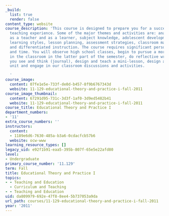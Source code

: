 ```yaml
---
_build:
  list: true
  render: false
content_type: website
course_description: 'This course is designed to prepare you for a successful student
  teaching experience. Some of the major themes and activities are: analysis of yourself
  as a teacher and as a learner, subject knowledge, adolescent development, student
  learning styles, lesson planning, assessment strategies, classroom management techniques
  and differentiated instruction. The course requires significant personal involvement
  and time. You will observe high school classes, begin to pursue a more active role
  in the classroom in the latter part of the semester, do reflective writings on what
  you see and think (journal), design and teach a mini-lesson, design a major curriculum
  unit and engage in our classroom discussions and activities.

  '
course_image:
  content: 07fe1e5e-733f-de0d-b457-8f9b6767343d
  website: 11-129-educational-theory-and-practice-i-fall-2011
course_image_thumbnail:
  content: 67291d95-731c-3d3f-1af0-3d9ed5482b41
  website: 11-129-educational-theory-and-practice-i-fall-2011
course_title: Educational Theory and Practice I
department_numbers:
- '11'
extra_course_numbers: ''
instructors:
  content:
  - 1189e6d6-7630-485a-b3a6-0cdacfcb57b6
  website: ocw-www
learning_resource_types: []
legacy_uid: e92f1b91-eaa5-395b-807f-65e5e22afd80
level:
- Undergraduate
primary_course_number: '11.129'
term: Fall
title: Educational Theory and Practice I
topics:
- - Teaching and Education
  - Curriculum and Teaching
- - Teaching and Education
uid: da809979-692e-47f8-8ee4-5b737053a9da
url_path: courses/11-129-educational-theory-and-practice-i-fall-2011
year: '2011'
---
```

